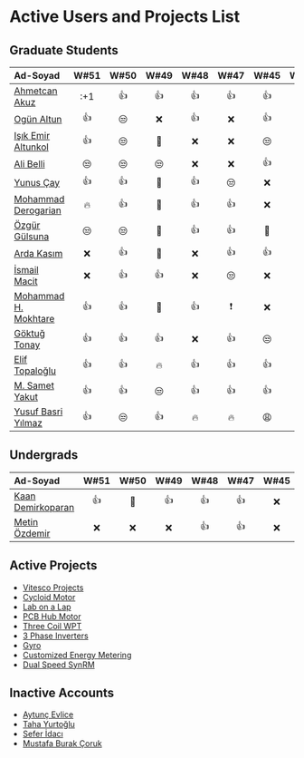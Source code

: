 # Active Users and Projects List


## Graduate Students

|      Ad-Soyad   |   W#51|   W#50 | W#49  |  W#48 | W#47| W#45| W#46|
|:-----------------|:----:|:----:|:----:|:----:|:----:|:----:|:----:|
| [Ahmetcan Akuz](https://github.com/ahmetcan-akuz)      | :+1| :+1: | :+1: | :+1: | :+1: | :+1: | :+1: |
| [Ogün Altun](https://github.com/ogunaltun)     | :+1:| :unamused:| :x:| :+1:| :x:| :+1: | :+1: |
| [Işık Emir Altunkol](https://github.com/emir-altunkol)    | :+1:| :unamused:| :clap:| :x:| :x:| :unamused: | :-1: |
| [Ali Belli](https://github.com/alibelli)    | :unamused:| :unamused:| :unamused:| :x: | :x: | :+1: | :+1: |
| [Yunus Çay](https://github.com/cayunus)    | :+1:| :+1:| :clap:| :+1:| :unamused:| :x: | :x: |
| [Mohammad Derogarian](https://github.com/MDerogarian)    | :fire:| :+1:| :clap:| :+1:| :+1:| :x: | :+1: |
| [Özgür Gülsuna](https://github.com/ozgurgulsuna)    | :unamused:| :unamused:| :clap:| :+1:| :+1:| :clap: | :+1: |
| [Arda Kasım](https://github.com/ardakasim)    | :x:| :+1:| :clap:| :x:| :+1: | :+1: | :+1: |
| [İsmail Macit](https://github.com/ismailmacit)    | :x:| :+1:| :+1:| :x:| :unamused:| :x: | :+1: |
| [Mohammad H. Mokhtare](https://github.com/Mohammad-M93)     | :+1:| :+1:| :clap:| :+1: |:exclamation:| :x: | :x: |
| [Göktuğ Tonay](https://github.com/Gktut)    | :+1:| :+1:| :+1:| :x:| :+1: | :unamused: | :x: |
| [Elif Topaloğlu](https://github.com/eliftplgl)     | :+1:| :+1:| :fire:| :+1:| :+1:| :+1: | :clap: |
| [M. Samet Yakut](https://github.com/sametyakut)    | :+1:| :+1:| :unamused:| :+1:| :+1: | :+1: | :+1: |
| [Yusuf Basri Yılmaz](https://github.com/yusufbyilmaz)   | :+1:| :unamused:| :+1:| :fire:| :fire: | :weary: | :x: |


## Undergrads

|      Ad-Soyad   |   W#51|   W#50 | W#49  |  W#48 | W#47| W#45| W#46|
|:-----------------|:----:|:----:|:----:|:----:|:----:|:----:|:----:|
| [Kaan Demirkoparan](https://github.com/KaanDemirkoparan)  | :+1:| :clap:| :+1:| :+1:| :+1: | :x: | :x: |
| [Metin Özdemir](https://github.com/metinozdemir01)     | :x:| :x:| :x:| :+1:| :+1:| :x: | :+1: |


## Active Projects

- [Vitesco Projects](https://github.com/odtu/VITESCO-METU)
- [Cycloid Motor](https://github.com/odtu/Cycloid-Integrated-Robotic-Actuator)
- [Lab on a Lap](https://github.com/odtu/lab-on-a-lap)
- [PCB Hub Motor](https://github.com/odtu/PCB-Hub-Motor)
- [Three Coil WPT](https://github.com/odtu/Three-Coil-Concurrent-WPT)
- [3 Phase Inverters](https://github.com/ahmetcan-akuz/3-Phase-Inverters)
- [Gyro](https://github.com/odtu/Roketsan-Gyro)
- [Customized Energy Metering](https://github.com/odtu/Customized-Energy-Metering)
- [Dual Speed SynRM](https://github.com/odtu/Dual-speed-SynRM)

## Inactive Accounts

- [Aytunç Evlice](https://github.com/aytunc-evlice) 
- [Taha Yurtoğlu](https://github.com/tahayurtoglu)
- [Sefer İdacı](https://github.com/seferidaci)
- [Mustafa Burak Çoruk](https://github.com/MustafaBurakCORUK)
